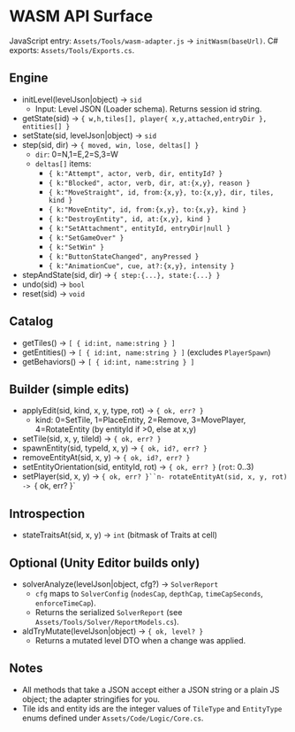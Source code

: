 # WASM API Surface

JavaScript entry: `Assets/Tools/wasm-adapter.js` -> `initWasm(baseUrl)`.
C# exports: `Assets/Tools/Exports.cs`.

## Engine
- initLevel(levelJson|object) -> `sid`
  - Input: Level JSON (Loader schema). Returns session id string.
- getState(sid) -> `{ w,h,tiles[], player{ x,y,attached,entryDir }, entities[] }`
- setState(sid, levelJson|object) -> `sid`
- step(sid, dir) -> `{ moved, win, lose, deltas[] }`
  - `dir`: 0=N,1=E,2=S,3=W
  - `deltas[]` items:
    - `{ k:"Attempt", actor, verb, dir, entityId? }`
    - `{ k:"Blocked", actor, verb, dir, at:{x,y}, reason }`
    - `{ k:"MoveStraight", id, from:{x,y}, to:{x,y}, dir, tiles, kind }`
    - `{ k:"MoveEntity", id, from:{x,y}, to:{x,y}, kind }`
    - `{ k:"DestroyEntity", id, at:{x,y}, kind }`
    - `{ k:"SetAttachment", entityId, entryDir|null }`
    - `{ k:"SetGameOver" }`
    - `{ k:"SetWin" }`
    - `{ k:"ButtonStateChanged", anyPressed }`
    - `{ k:"AnimationCue", cue, at?:{x,y}, intensity }`
- stepAndState(sid, dir) -> `{ step:{...}, state:{...} }`
- undo(sid) -> `bool`
- reset(sid) -> `void`

## Catalog
- getTiles() -> `[ { id:int, name:string } ]`
- getEntities() -> `[ { id:int, name:string } ]` (excludes `PlayerSpawn`)
- getBehaviors() -> `[ { id:int, name:string } ]`

## Builder (simple edits)
- applyEdit(sid, kind, x, y, type, rot) -> `{ ok, err? }`
  - kind: 0=SetTile, 1=PlaceEntity, 2=Remove, 3=MovePlayer, 4=RotateEntity (by entityId if >0, else at x,y)
- setTile(sid, x, y, tileId) -> `{ ok, err? }`
- spawnEntity(sid, typeId, x, y) -> `{ ok, id?, err? }`
- removeEntityAt(sid, x, y) -> `{ ok, id?, err? }`
- setEntityOrientation(sid, entityId, rot) -> `{ ok, err? }` (`rot`: 0..3)
- setPlayer(sid, x, y) -> `{ ok, err? }``n- rotateEntityAt(sid, x, y, rot) -> `{ ok, err? }`

## Introspection
- stateTraitsAt(sid, x, y) -> `int` (bitmask of Traits at cell)

## Optional (Unity Editor builds only)
- solverAnalyze(levelJson|object, cfg?) -> `SolverReport`
  - `cfg` maps to `SolverConfig` (`nodesCap`, `depthCap`, `timeCapSeconds`, `enforceTimeCap`).
  - Returns the serialized `SolverReport` (see `Assets/Tools/Solver/ReportModels.cs`).
- aldTryMutate(levelJson|object) -> `{ ok, level? }`
  - Returns a mutated level DTO when a change was applied.

## Notes
- All methods that take a JSON accept either a JSON string or a plain JS object; the adapter stringifies for you.
- Tile ids and entity ids are the integer values of `TileType` and `EntityType` enums defined under `Assets/Code/Logic/Core.cs`.
